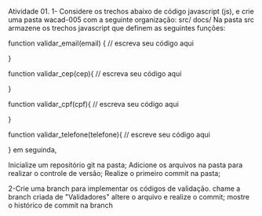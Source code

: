 Atividade 01.
1- Considere os trechos abaixo de código javascript (js), e crie uma pasta wacad-005 com a seguinte organização:
src/
docs/
Na pasta src armazene os trechos javascript que definem as seguintes funções:

function validar_email(email)
{
  // escreva seu código aqui
 
}
  
function validar_cep(cep){
  // escreva seu código aqui

}

function validar_cpf(cpf){
// escreva seu código aqui

}

function validar_telefone(telefone){
  // escreve seu código aqui

}
em seguinda,

Inicialize um repositório git na pasta;
Adicione os arquivos na pasta para realizar o controle de versão;
Realize o primeiro commit na pasta;

2-Crie uma branch para implementar os códigos de validação.
chame a branch criada de "Validadores"
altere o arquivo e realize o commit;
mostre o histórico de commit na branch